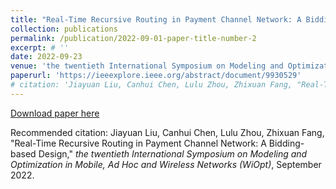 ```yaml
---
title: "Real-Time Recursive Routing in Payment Channel Network: A Bidding-based Design"
collection: publications
permalink: /publication/2022-09-01-paper-title-number-2
excerpt: # ''
date: 2022-09-23
venue: 'the twentieth International Symposium on Modeling and Optimization in Mobile, Ad Hoc and Wireless Networks (WiOpt)'
paperurl: 'https://ieeexplore.ieee.org/abstract/document/9930529'
# citation: 'Jiayuan Liu, Canhui Chen, Lulu Zhou, Zhixuan Fang, "Real-Time Recursive Routing in Payment Channel Network: A Bidding-based Design," <i>the twentieth International Symposium on Modeling and Optimization in Mobile, Ad Hoc and Wireless Networks (WiOpt)</i>, September 2022. '
---
```



<!-- Payment Channel Network (PCN) is proposed as a promising layer-two solution to tackle the scalability problem of current blockchain systems, which allows the two transacting parties to perform off-chain transactions through their established payment channel. For the transacting parties who are not directly connected, PCN allows them to route the transaction through some intermediate nodes with sufficient balance. Designing an efficient routing protocol is one of the most important and challenging problems in improving the performance of PCN. To tackle this challenge, we propose Real-Time Recursive Routing (RTRR), an efficient routing algorithm that can achieve a short routing time with strong privacy protection and high flexibility in the dynamic scenario. In addition, we investigate the bidding process in RTRR and derive the equilibrium strategy, which implies that the proposed protocol prefers to route the transaction through the nodes with a higher success rate, contributing to a better performance. Both the theoretical analyses and the empirical experiment results demonstrate the high efficiency of RTRR. -->

[Download paper here](https://ieeexplore.ieee.org/abstract/document/9930529)

Recommended citation: Jiayuan Liu, Canhui Chen, Lulu Zhou, Zhixuan Fang, "Real-Time Recursive Routing in Payment Channel Network: A Bidding-based Design," <i>the twentieth International Symposium on Modeling and Optimization in Mobile, Ad Hoc and Wireless Networks (WiOpt)</i>, September 2022. 
